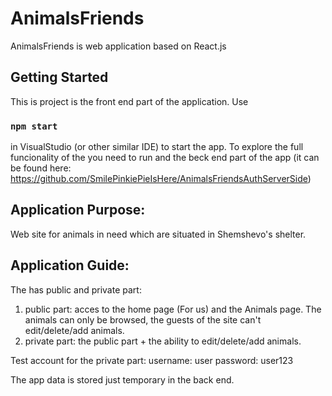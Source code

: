 # AnimalsFriends

AnimalsFriends is web application based on React.js

## Getting Started

This is project is the front end part of the application. 
Use

### `npm start`

in VisualStudio (or other similar IDE) to start the app.
To explore the full funcionality of the you need to run and the beck end part of the app (it can be found here: https://github.com/SmilePinkiePieIsHere/AnimalsFriendsAuthServerSide)

## Application Purpose:
Web site for animals in need which are situated in Shemshevo's shelter.

## Application Guide:
The has public and private part:
1. public part: acces to the home page (For us) and the Animals page. The animals can only be browsed, the
guests of the site can't edit/delete/add animals.
2. private part: the public part + the ability to edit/delete/add animals.

Test account for the private part:
username: user
password: user123

The app data is stored just temporary in the back end.


